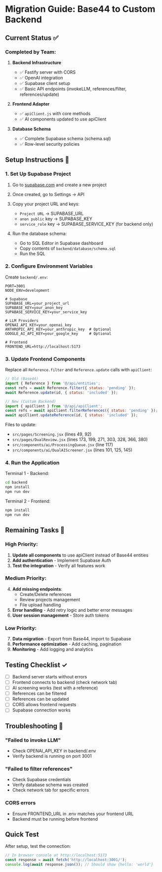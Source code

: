 # Migration Guide: Base44 to Custom Backend

## Current Status ✅

### Completed by Team:
1. **Backend Infrastructure**
   - ✅ Fastify server with CORS
   - ✅ OpenAI integration 
   - ✅ Supabase client setup
   - ✅ Basic API endpoints (invokeLLM, references/filter, references/update)

2. **Frontend Adapter**
   - ✅ `apiClient.js` with core methods
   - ✅ AI components updated to use apiClient

3. **Database Schema**
   - ✅ Complete Supabase schema (schema.sql)
   - ✅ Row-level security policies

## Setup Instructions 🚀

### 1. Set Up Supabase Project

1. Go to [supabase.com](https://supabase.com) and create a new project
2. Once created, go to Settings → API
3. Copy your project URL and keys:
   - `Project URL` → SUPABASE_URL
   - `anon public` key → SUPABASE_KEY
   - `service_role` key → SUPABASE_SERVICE_KEY (for backend only)

4. Run the database schema:
   - Go to SQL Editor in Supabase dashboard
   - Copy contents of `backend/database/schema.sql`
   - Run the SQL

### 2. Configure Environment Variables

Create `backend/.env`:
```env
PORT=3001
NODE_ENV=development

# Supabase
SUPABASE_URL=your_project_url
SUPABASE_KEY=your_anon_key
SUPABASE_SERVICE_KEY=your_service_key

# LLM Providers
OPENAI_API_KEY=your_openai_key
ANTHROPIC_API_KEY=your_anthropic_key  # Optional
GOOGLE_AI_API_KEY=your_google_key     # Optional

# Frontend
FRONTEND_URL=http://localhost:5173
```

### 3. Update Frontend Components

Replace all `Reference.filter` and `Reference.update` calls with `apiClient`:

```javascript
// Old (Base44)
import { Reference } from '@/api/entities';
const refs = await Reference.filter({ status: 'pending' });
await Reference.update(id, { status: 'included' });

// New (Custom Backend)
import { apiClient } from '@/api/apiClient';
const refs = await apiClient.filterReferences({ status: 'pending' });
await apiClient.updateReference(id, { status: 'included' });
```

Files to update:
- `src/pages/Screening.jsx` (lines 49, 92)
- `src/pages/DualReview.jsx` (lines 173, 199, 271, 303, 328, 366, 380)
- `src/components/ai/ProcessingQueue.jsx` (line 117)
- `src/components/ai/DualAIScreener.jsx` (lines 101, 125, 145)

### 4. Run the Application

Terminal 1 - Backend:
```bash
cd backend
npm install
npm run dev
```

Terminal 2 - Frontend:
```bash
npm install
npm run dev
```

## Remaining Tasks 📝

### High Priority:
1. **Update all components** to use apiClient instead of Base44 entities
2. **Add authentication** - Implement Supabase Auth
3. **Test the integration** - Verify all features work

### Medium Priority:
4. **Add missing endpoints**:
   - Create/Delete references
   - Review projects management
   - File upload handling
5. **Error handling** - Add retry logic and better error messages
6. **User session management** - Store auth tokens

### Low Priority:
7. **Data migration** - Export from Base44, import to Supabase
8. **Performance optimization** - Add caching, pagination
9. **Monitoring** - Add logging and analytics

## Testing Checklist ✓

- [ ] Backend server starts without errors
- [ ] Frontend connects to backend (check network tab)
- [ ] AI screening works (test with a reference)
- [ ] References can be filtered
- [ ] References can be updated
- [ ] CORS allows frontend requests
- [ ] Supabase connection works

## Troubleshooting 🔧

### "Failed to invoke LLM"
- Check OPENAI_API_KEY in backend/.env
- Verify backend is running on port 3001

### "Failed to filter references"
- Check Supabase credentials
- Verify database schema was created
- Check network tab for specific errors

### CORS errors
- Ensure FRONTEND_URL in .env matches your frontend URL
- Backend must be running before frontend

## Quick Test

After setup, test the connection:
```javascript
// In browser console at http://localhost:5173
const response = await fetch('http://localhost:3001/');
console.log(await response.json()); // Should show {hello: 'world'}
```


